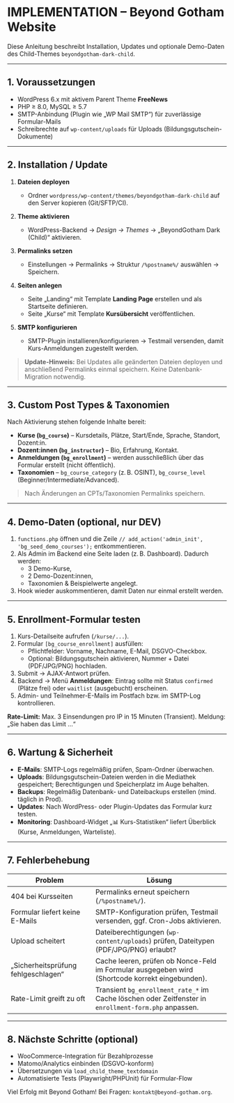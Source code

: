 # IMPLEMENTATION – Beyond Gotham Website

Diese Anleitung beschreibt Installation, Updates und optionale Demo-Daten des Child-Themes `beyondgotham-dark-child`.

---

## 1. Voraussetzungen

- WordPress 6.x mit aktivem Parent Theme **FreeNews**
- PHP ≥ 8.0, MySQL ≥ 5.7
- SMTP-Anbindung (Plugin wie „WP Mail SMTP“) für zuverlässige Formular-Mails
- Schreibrechte auf `wp-content/uploads` für Uploads (Bildungsgutschein-Dokumente)

---

## 2. Installation / Update

1. **Dateien deployen**
   - Ordner `wordpress/wp-content/themes/beyondgotham-dark-child` auf den Server kopieren (Git/SFTP/CI).

2. **Theme aktivieren**
   - WordPress-Backend → *Design → Themes* → „BeyondGotham Dark (Child)“ aktivieren.

3. **Permalinks setzen**
   - Einstellungen → Permalinks → Struktur `/%postname%/` auswählen → Speichern.

4. **Seiten anlegen**
   - Seite „Landing“ mit Template **Landing Page** erstellen und als Startseite definieren.
   - Seite „Kurse“ mit Template **Kursübersicht** veröffentlichen.

5. **SMTP konfigurieren**
   - SMTP-Plugin installieren/konfigurieren → Testmail versenden, damit Kurs-Anmeldungen zugestellt werden.

> **Update-Hinweis:** Bei Updates alle geänderten Dateien deployen und anschließend Permalinks einmal speichern. Keine Datenbank-Migration notwendig.

---

## 3. Custom Post Types & Taxonomien

Nach Aktivierung stehen folgende Inhalte bereit:

- **Kurse (`bg_course`)** – Kursdetails, Plätze, Start/Ende, Sprache, Standort, Dozent:in.
- **Dozent:innen (`bg_instructor`)** – Bio, Erfahrung, Kontakt.
- **Anmeldungen (`bg_enrollment`)** – werden ausschließlich über das Formular erstellt (nicht öffentlich).
- **Taxonomien** – `bg_course_category` (z. B. OSINT), `bg_course_level` (Beginner/Intermediate/Advanced).

> Nach Änderungen an CPTs/Taxonomien Permalinks speichern.

---

## 4. Demo-Daten (optional, nur DEV)

1. `functions.php` öffnen und die Zeile `// add_action('admin_init', 'bg_seed_demo_courses');` entkommentieren.
2. Als Admin im Backend eine Seite laden (z. B. Dashboard). Dadurch werden:
   - 3 Demo-Kurse,
   - 2 Demo-Dozent:innen,
   - Taxonomien & Beispielwerte angelegt.
3. Hook wieder auskommentieren, damit Daten nur einmal erstellt werden.

---

## 5. Enrollment-Formular testen

1. Kurs-Detailseite aufrufen (`/kurse/...`).
2. Formular `[bg_course_enrollment]` ausfüllen:
   - Pflichtfelder: Vorname, Nachname, E-Mail, DSGVO-Checkbox.
   - Optional: Bildungsgutschein aktivieren, Nummer + Datei (PDF/JPG/PNG) hochladen.
3. Submit → AJAX-Antwort prüfen.
4. Backend → Menü **Anmeldungen**: Eintrag sollte mit Status `confirmed` (Plätze frei) oder `waitlist` (ausgebucht) erscheinen.
5. Admin- und Teilnehmer-E-Mails im Postfach bzw. im SMTP-Log kontrollieren.

**Rate-Limit:** Max. 3 Einsendungen pro IP in 15 Minuten (Transient). Meldung: „Sie haben das Limit …“

---

## 6. Wartung & Sicherheit

- **E-Mails**: SMTP-Logs regelmäßig prüfen, Spam-Ordner überwachen.
- **Uploads**: Bildungsgutschein-Dateien werden in die Mediathek gespeichert; Berechtigungen und Speicherplatz im Auge behalten.
- **Backups**: Regelmäßig Datenbank- und Dateibackups erstellen (mind. täglich in Prod).
- **Updates**: Nach WordPress- oder Plugin-Updates das Formular kurz testen.
- **Monitoring**: Dashboard-Widget „📊 Kurs-Statistiken“ liefert Überblick (Kurse, Anmeldungen, Warteliste).

---

## 7. Fehlerbehebung

| Problem | Lösung |
| --- | --- |
| 404 bei Kursseiten | Permalinks erneut speichern (`/%postname%/`). |
| Formular liefert keine E-Mails | SMTP-Konfiguration prüfen, Testmail versenden, ggf. Cron-Jobs aktivieren. |
| Upload scheitert | Dateiberechtigungen (`wp-content/uploads`) prüfen, Dateitypen (PDF/JPG/PNG) erlaubt? |
| „Sicherheitsprüfung fehlgeschlagen“ | Cache leeren, prüfen ob Nonce-Feld im Formular ausgegeben wird (Shortcode korrekt eingebunden). |
| Rate-Limit greift zu oft | Transient `bg_enrollment_rate_*` im Cache löschen oder Zeitfenster in `enrollment-form.php` anpassen. |

---

## 8. Nächste Schritte (optional)

- WooCommerce-Integration für Bezahlprozesse
- Matomo/Analytics einbinden (DSGVO-konform)
- Übersetzungen via `load_child_theme_textdomain`
- Automatisierte Tests (Playwright/PHPUnit) für Formular-Flow

Viel Erfolg mit Beyond Gotham! Bei Fragen: `kontakt@beyond-gotham.org`.

